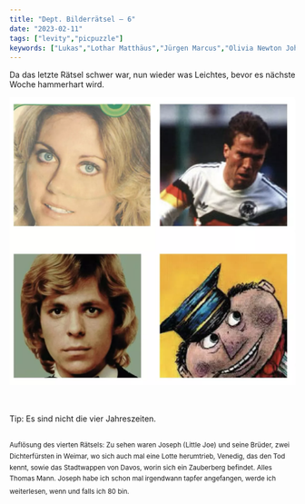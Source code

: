 ```yaml
---
title: "Dept. Bilderrätsel – 6"
date: "2023-02-11"
tags: ["levity","picpuzzle"]
keywords: ["Lukas","Lothar Matthäus","Jürgen Marcus","Olivia Newton John","Thomas Mann","Weimar","Venedig","Davos","Bonanza","Little Joe"]
---
```

Da das letzte Rätsel schwer war, nun wieder was Leichtes, bevor es nächste Woche hammerhart wird.

<img  src="/assets/img/picpuzzle6.webp" alt="Bilderrätsel6">

<br/>
<br/>
<br/>

Tip: Es sind nicht die vier Jahreszeiten. 
<br/>
<br/>

<sup>Auflösung des vierten Rätsels: Zu sehen waren Joseph (Little Joe) und seine Brüder, zwei Dichterfürsten in Weimar, wo sich auch mal eine Lotte herumtrieb, Venedig, das den Tod kennt, sowie das Stadtwappen von Davos, worin sich ein Zauberberg befindet. Alles Thomas Mann. Joseph habe ich schon mal irgendwann tapfer angefangen, werde ich weiterlesen, wenn und falls ich 80 bin.<sup>